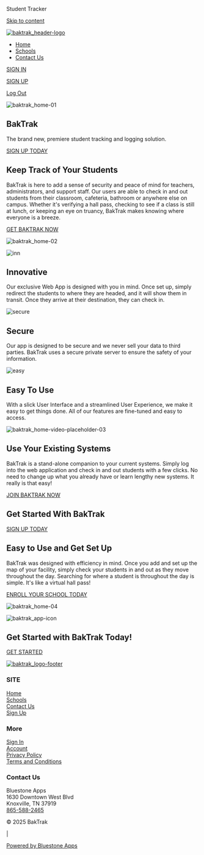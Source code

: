 Student Tracker


[Skip to content](#fl-main-content)

[![baktrak_header-logo](https://baktrakapp.com/wp-content/uploads/2024/04/baktrak_header-logo-1.png "baktrak_header-logo")](/)

* [Home](https://baktrakapp.com/)
* [Schools](https://baktrakapp.com/schools/)
* [Contact Us](https://baktrakapp.com/contact-us/)

[SIGN IN](/sign-in/)

[SIGN UP](/sign-up/)

[Log Out](#)

![baktrak_home-01](https://baktrakapp.com/wp-content/uploads/2024/04/baktrak_home-01.png "baktrak_home-01")

BakTrak
-------

The brand new, premiere student tracking and logging solution.

[SIGN UP TODAY](#)

Keep Track of Your Students
---------------------------

BakTrak is here to add a sense of security and peace of mind for teachers, administrators, and support staff. Our users are able to check in and out students from their classroom, cafeteria, bathroom or anywhere else on campus. Whether it's verifying a hall pass, checking to see if a class is still at lunch, or keeping an eye on truancy, BakTrak makes knowing where everyone is a breeze.

[GET BAKTRAK NOW](#)

![baktrak_home-02](https://baktrakapp.com/wp-content/uploads/2024/04/baktrak_home-02.png "baktrak_home-02")

![inn](https://baktrakapp.com/wp-content/uploads/2024/04/inn.png "inn")

Innovative
----------

Our exclusive Web App is designed with you in mind. Once set up, simply redirect the students to where they are headed, and it will show them in transit. Once they arrive at their destination, they can check in.

![secure](https://baktrakapp.com/wp-content/uploads/2024/04/secure.png "secure")

Secure
------

Our app is designed to be secure and we never sell your data to third parties. BakTrak uses a secure private server to ensure the safety of your information.

![easy](https://baktrakapp.com/wp-content/uploads/2024/04/easy.png "easy")

Easy To Use
-----------

With a slick User Interface and a streamlined User Experience, we make it easy to get things done. All of our features are fine-tuned and easy to access.

![baktrak_home-video-placeholder-03](https://baktrakapp.com/wp-content/uploads/2024/04/baktrak_home-video-placeholder-03.png "baktrak_home-video-placeholder-03")

Use Your Existing Systems
-------------------------

BakTrak is a stand-alone companion to your current systems. Simply log into the web application and check in and out students with a few clicks. No need to change up what you already have or learn lengthy new systems. It really is that easy!

[JOIN BAKTRAK NOW](#)

Get Started With BakTrak
------------------------

[SIGN UP TODAY](#)

Easy to Use and Get Set Up
--------------------------

BakTrak was designed with efficiency in mind. Once you add and set up the map of your facility, simply check your students in and out as they move throughout the day. Searching for where a student is throughout the day is simple. It's like a virtual hall pass!

[ENROLL YOUR SCHOOL TODAY](#)

![baktrak_home-04](https://baktrakapp.com/wp-content/uploads/2024/04/baktrak_home-04.png "baktrak_home-04")

![baktrak_app-icon](https://baktrakapp.com/wp-content/uploads/2024/04/baktrak_app-icon.png "baktrak_app-icon")

Get Started with BakTrak Today!
-------------------------------

[GET STARTED](#)



[![baktrak_logo-footer](https://baktrakapp.com/wp-content/uploads/2024/04/baktrak_logo-footer.png "baktrak_logo-footer")](/)

### SITE

[Home](/)  
[Schools](/schools/)  
[Contact Us](/contact-us/)  
[Sign Up](/sign-up/)

### More

[Sign In](/sign-in/)  
[Account](/sign-up/)  
[Privacy Policy](/privacy-policy)  
[Terms and Conditions](/terms-and-conditions)

### Contact Us

Bluestone Apps  
1630 Downtown West Blvd  
Knoxville, TN 37919  
[865-588-2465](tel:865-588-2465)

© 2025 BakTrak

|

[Powered by Bluestone Apps](https://bluestoneapps.com/)